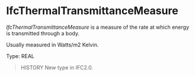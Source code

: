 # IfcThermalTransmittanceMeasure

_IfcThermalTransmittanceMeasure_ is a measure of the rate at which energy is transmitted through a body.<!-- end of definition -->

Usually measured in Watts/m2 Kelvin.

Type: REAL

> HISTORY  New type in IFC2.0.
